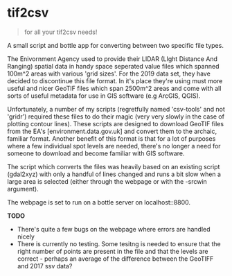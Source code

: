 # tif2csv
> for all your tif2csv needs!

A small script and bottle app for converting between two specific file types.

The Enivornment Agency used to provide their LIDAR (LIght Distance And Ranging) spatial data in handy space seperated value files
which spanned 100m^2 areas with various 'grid sizes'. For the 2019 data set, they have decided to discontinue
this file format. In it's place they're using must more useful and nicer GeoTIF files which span 2500m^2 areas and come with all
sorts of useful metadata for use in GIS software (e.g ArcGIS, QGIS). 

Unfortunately, a number of my scripts (regretfully named 'csv-tools' and not 'gridr') required these files to do their magic (very very slowly in the case of plotting
contour lines). These scripts are designed to download GeoTIF files from the EA's [environment.data.gov.uk] and convert them to
the archaic, familiar format. Another benefit of this format is that for a lot of purposes where a few individual spot levels are 
needed, there's no longer a need for someone to download and become familiar with GIS software.

The script which converts the files was heavily based on an existing script (gdal2xyz) with only a handful of lines changed and 
runs a bit slow when a large area is selected (either through the webpage or with the -srcwin argument).

The webpage is set to run on a bottle server on localhost::8800.

**TODO**
- There's quite a few bugs on the webpage where errors are handled nicely
- There is currently no testing. Some tesitng is needed to ensure that the right number of points are present in the file and that the levels are correct - perhaps an average of the difference between the GeoTIFF and 2017 ssv data?

